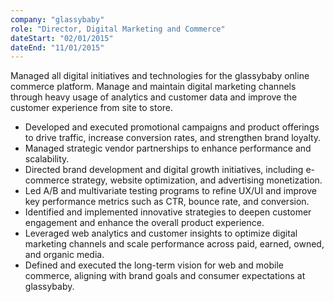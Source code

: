 ```yaml
---
company: "glassybaby"
role: "Director, Digital Marketing and Commerce"
dateStart: "02/01/2015"
dateEnd: "11/01/2015"
---
```


Managed all digital initiatives and technologies for the glassybaby online commerce platform. Manage and maintain digital marketing channels through heavy usage of analytics and customer data and improve the customer experience from site to store.

- Developed and executed promotional campaigns and product offerings to drive traffic, increase conversion rates, and strengthen brand loyalty.
- Managed strategic vendor partnerships to enhance performance and scalability.
- Directed brand development and digital growth initiatives, including e-commerce strategy, website optimization, and advertising monetization.
- Led A/B and multivariate testing programs to refine UX/UI and improve key performance metrics such as CTR, bounce rate, and conversion.
- Identified and implemented innovative strategies to deepen customer engagement and enhance the overall product experience.
- Leveraged web analytics and customer insights to optimize digital marketing channels and scale performance across paid, earned, owned, and organic media.
- Defined and executed the long-term vision for web and mobile commerce, aligning with brand goals and consumer expectations at glassybaby.
